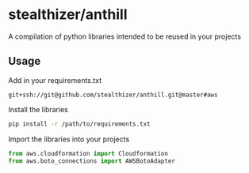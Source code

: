 # stealthizer/anthill

A compilation of python libraries intended to be reused in your projects

## Usage

Add in your requirements.txt

```
git+ssh://git@github.com/stealthizer/anthill.git@master#aws
```

Install the libraries

```bash
pip install -r /path/to/requirements.txt
```

Import the libraries into your projects
 
```python
from aws.cloudformation import Cloudformation
from aws.boto_connections import AWSBotoAdapter
```